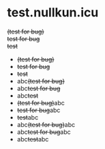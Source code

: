 # test.nullkun.icu
~~(test for bug)~~   
~~test for bug~~   
~~test~~   
 - ~~(test for bug)~~   
 - ~~test for bug~~   
 - ~~test~~  
 - abc~~(test for bug)~~  
 - abc~~test for bug~~   
 - abc~~test~~  
 - ~~(test for bug)~~abc   
 - ~~test for bug~~abc   
 - ~~test~~abc  
 - abc~~(test for bug)~~abc  
 - abc~~test for bug~~abc   
 - abc~~test~~abc  

